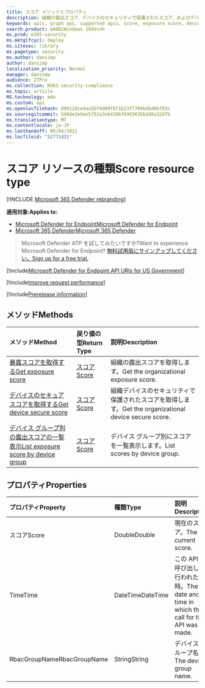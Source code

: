```yaml
---
title: スコア メソッドとプロパティ
description: 組織の露出スコア、デバイスのセキュリティで保護されたスコア、およびデバイス グループ別の露出スコアを取得します。
keywords: apis, graph api, supported apis, score, exposure score, device secure score, exposure score by device group
search.product: eADQiWindows 10XVcnh
ms.prod: m365-security
ms.mktglfcycl: deploy
ms.sitesec: library
ms.pagetype: security
ms.author: dansimp
author: dansimp
localization_priority: Normal
manager: dansimp
audience: ITPro
ms.collection: M365-security-compliance
ms.topic: article
MS.technology: mde
ms.custom: api
ms.openlocfilehash: 89012dce4aa5b74d09f071b23f7709b4bd0bf03c
ms.sourcegitcommit: 5d8de3e9ee5f52a3eb4206f690365bb108a3247b
ms.translationtype: MT
ms.contentlocale: ja-JP
ms.lasthandoff: 06/04/2021
ms.locfileid: "52771431"
---
```

# <a name="score-resource-type"></a><span data-ttu-id="67d9b-104">スコア リソースの種類</span><span class="sxs-lookup"><span data-stu-id="67d9b-104">Score resource type</span></span>

[!INCLUDE [Microsoft 365 Defender rebranding](../../includes/microsoft-defender.md)]


<span data-ttu-id="67d9b-105">**適用対象:**</span><span class="sxs-lookup"><span data-stu-id="67d9b-105">**Applies to:**</span></span>
- [<span data-ttu-id="67d9b-106">Microsoft Defender for Endpoint</span><span class="sxs-lookup"><span data-stu-id="67d9b-106">Microsoft Defender for Endpoint</span></span>](https://go.microsoft.com/fwlink/?linkid=2154037)
- [<span data-ttu-id="67d9b-107">Microsoft 365 Defender</span><span class="sxs-lookup"><span data-stu-id="67d9b-107">Microsoft 365 Defender</span></span>](https://go.microsoft.com/fwlink/?linkid=2118804)

> <span data-ttu-id="67d9b-108">Microsoft Defender ATP を試してみたいですか?</span><span class="sxs-lookup"><span data-stu-id="67d9b-108">Want to experience Microsoft Defender for Endpoint?</span></span> [<span data-ttu-id="67d9b-109">無料試用版にサインアップしてください。</span><span class="sxs-lookup"><span data-stu-id="67d9b-109">Sign up for a free trial.</span></span>](https://www.microsoft.com/microsoft-365/windows/microsoft-defender-atp?ocid=docs-wdatp-exposedapis-abovefoldlink) 

[!include[Microsoft Defender for Endpoint API URIs for US Government](../../includes/microsoft-defender-api-usgov.md)]

[!include[Improve request performance](../../includes/improve-request-performance.md)]


[!include[Prerelease information](../../includes/prerelease.md)]

## <a name="methods"></a><span data-ttu-id="67d9b-110">メソッド</span><span class="sxs-lookup"><span data-stu-id="67d9b-110">Methods</span></span>

<span data-ttu-id="67d9b-111">メソッド</span><span class="sxs-lookup"><span data-stu-id="67d9b-111">Method</span></span> |<span data-ttu-id="67d9b-112">戻り値の型</span><span class="sxs-lookup"><span data-stu-id="67d9b-112">Return Type</span></span> |<span data-ttu-id="67d9b-113">説明</span><span class="sxs-lookup"><span data-stu-id="67d9b-113">Description</span></span>
:---|:---|:---
[<span data-ttu-id="67d9b-114">暴露スコアを取得する</span><span class="sxs-lookup"><span data-stu-id="67d9b-114">Get exposure score</span></span>](get-exposure-score.md) | [<span data-ttu-id="67d9b-115">スコア</span><span class="sxs-lookup"><span data-stu-id="67d9b-115">Score</span></span>](score.md) | <span data-ttu-id="67d9b-116">組織の露出スコアを取得します。</span><span class="sxs-lookup"><span data-stu-id="67d9b-116">Get the organizational exposure score.</span></span>
[<span data-ttu-id="67d9b-117">デバイスのセキュア スコアを取得する</span><span class="sxs-lookup"><span data-stu-id="67d9b-117">Get device secure score</span></span>](get-device-secure-score.md) | [<span data-ttu-id="67d9b-118">スコア</span><span class="sxs-lookup"><span data-stu-id="67d9b-118">Score</span></span>](score.md) | <span data-ttu-id="67d9b-119">組織デバイスのセキュリティで保護されたスコアを取得します。</span><span class="sxs-lookup"><span data-stu-id="67d9b-119">Get the organizational device secure score.</span></span>
[<span data-ttu-id="67d9b-120">デバイス グループ別の露出スコアの一覧表示</span><span class="sxs-lookup"><span data-stu-id="67d9b-120">List exposure score by device group</span></span>](get-machine-group-exposure-score.md)| [<span data-ttu-id="67d9b-121">スコア</span><span class="sxs-lookup"><span data-stu-id="67d9b-121">Score</span></span>](score.md) | <span data-ttu-id="67d9b-122">デバイス グループ別にスコアを一覧表示します。</span><span class="sxs-lookup"><span data-stu-id="67d9b-122">List scores by device group.</span></span>

## <a name="properties"></a><span data-ttu-id="67d9b-123">プロパティ</span><span class="sxs-lookup"><span data-stu-id="67d9b-123">Properties</span></span>

<span data-ttu-id="67d9b-124">プロパティ</span><span class="sxs-lookup"><span data-stu-id="67d9b-124">Property</span></span> |  <span data-ttu-id="67d9b-125">種類</span><span class="sxs-lookup"><span data-stu-id="67d9b-125">Type</span></span>    |   <span data-ttu-id="67d9b-126">説明</span><span class="sxs-lookup"><span data-stu-id="67d9b-126">Description</span></span>
:---|:---|:---
<span data-ttu-id="67d9b-127">スコア</span><span class="sxs-lookup"><span data-stu-id="67d9b-127">Score</span></span> | <span data-ttu-id="67d9b-128">Double</span><span class="sxs-lookup"><span data-stu-id="67d9b-128">Double</span></span> | <span data-ttu-id="67d9b-129">現在のスコア。</span><span class="sxs-lookup"><span data-stu-id="67d9b-129">The current score.</span></span>
<span data-ttu-id="67d9b-130">Time</span><span class="sxs-lookup"><span data-stu-id="67d9b-130">Time</span></span> | <span data-ttu-id="67d9b-131">DateTime</span><span class="sxs-lookup"><span data-stu-id="67d9b-131">DateTime</span></span> | <span data-ttu-id="67d9b-132">この API の呼び出しが行われた日時。</span><span class="sxs-lookup"><span data-stu-id="67d9b-132">The date and time in which the call for this API was made.</span></span>
<span data-ttu-id="67d9b-133">RbacGroupName</span><span class="sxs-lookup"><span data-stu-id="67d9b-133">RbacGroupName</span></span> | <span data-ttu-id="67d9b-134">String</span><span class="sxs-lookup"><span data-stu-id="67d9b-134">String</span></span> | <span data-ttu-id="67d9b-135">デバイス グループ名。</span><span class="sxs-lookup"><span data-stu-id="67d9b-135">The device group name.</span></span>
